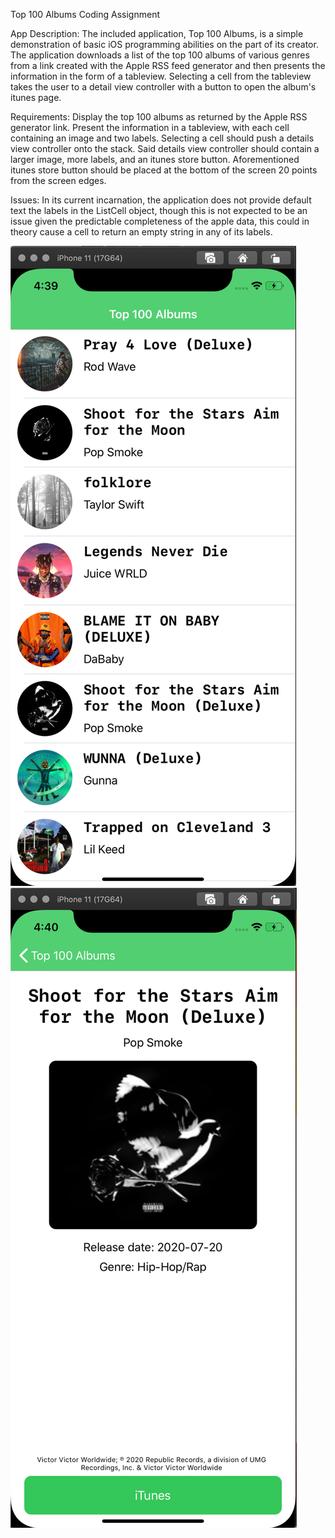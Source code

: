 Top 100 Albums Coding Assignment

App Description:
The included application, Top 100 Albums, is a simple demonstration of basic iOS programming abilities on the part of its creator. The application downloads a list of the top 100 albums of various genres from a link created with the Apple RSS feed generator and then presents the information in the form of a tableview. Selecting a cell from the tableview takes the user to a detail view controller with a button to open the album's itunes page.

Requirements:
Display the top 100 albums as returned by the Apple RSS generator link.
Present the information in a tableview, with each cell containing an image and two labels.
Selecting a cell should push a details view controller onto the stack.
Said details view controller should contain a larger image, more labels, and an itunes store button.
Aforementioned itunes store button should be placed at the bottom of the screen 20 points from the screen edges.

Issues:
In its current incarnation, the application does not provide default text the labels in the ListCell object, though this is not expected to be an issue given the predictable completeness of the apple data, this could in theory cause a cell to return an empty string in any of its labels.

![picture](HomeScreen.png)
![picture](DetailsScreen.png)
